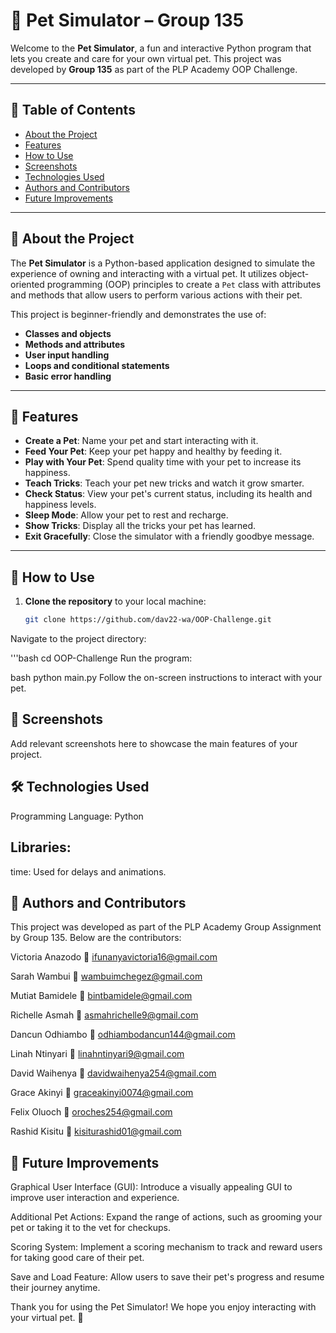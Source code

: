 # 🐾 Pet Simulator – Group 135

Welcome to the **Pet Simulator**, a fun and interactive Python program that lets you create and care for your own virtual pet. This project was developed by **Group 135** as part of the PLP Academy OOP Challenge.

---

## 📌 Table of Contents

- [About the Project](#about-the-project)
- [Features](#features)
- [How to Use](#how-to-use)
- [Screenshots](#screenshots)
- [Technologies Used](#technologies-used)
- [Authors and Contributors](#authors-and-contributors)
- [Future Improvements](#future-improvements)

---

## 🐶 About the Project

The **Pet Simulator** is a Python-based application designed to simulate the experience of owning and interacting with a virtual pet. It utilizes object-oriented programming (OOP) principles to create a `Pet` class with attributes and methods that allow users to perform various actions with their pet.

This project is beginner-friendly and demonstrates the use of:

- **Classes and objects**
- **Methods and attributes**
- **User input handling**
- **Loops and conditional statements**
- **Basic error handling**

---

## 🌟 Features

- **Create a Pet**: Name your pet and start interacting with it.
- **Feed Your Pet**: Keep your pet happy and healthy by feeding it.
- **Play with Your Pet**: Spend quality time with your pet to increase its happiness.
- **Teach Tricks**: Teach your pet new tricks and watch it grow smarter.
- **Check Status**: View your pet's current status, including its health and happiness levels.
- **Sleep Mode**: Allow your pet to rest and recharge.
- **Show Tricks**: Display all the tricks your pet has learned.
- **Exit Gracefully**: Close the simulator with a friendly goodbye message.

---

## 🚀 How to Use

1. **Clone the repository** to your local machine:

   ```bash
   git clone https://github.com/dav22-wa/OOP-Challenge.git

Navigate to the project directory:

'''bash
cd OOP-Challenge
Run the program:

bash
python main.py
Follow the on-screen instructions to interact with your pet.

## 📸 Screenshots
Add relevant screenshots here to showcase the main features of your project.

## 🛠️ Technologies Used
Programming Language: Python

## Libraries:

time: Used for delays and animations.

## 👥 Authors and Contributors
This project was developed as part of the PLP Academy Group Assignment by Group 135. Below are the contributors:

Victoria Anazodo
📧 ifunanyavictoria16@gmail.com

Sarah Wambui
📧 wambuimchegez@gmail.com

Mutiat Bamidele
📧 bintbamidele@gmail.com

Richelle Asmah
📧 asmahrichelle9@gmail.com

Dancun Odhiambo
📧 odhiambodancun144@gmail.com

Linah Ntinyari
📧 linahntinyari9@gmail.com

David Waihenya
📧 davidwaihenya254@gmail.com

Grace Akinyi
📧 graceakinyi0074@gmail.com

Felix Oluoch
📧 oroches254@gmail.com

Rashid Kisitu
📧 kisiturashid01@gmail.com

## 🔮 Future Improvements
Graphical User Interface (GUI): Introduce a visually appealing GUI to improve user interaction and experience.

Additional Pet Actions: Expand the range of actions, such as grooming your pet or taking it to the vet for checkups.

Scoring System: Implement a scoring mechanism to track and reward users for taking good care of their pet.

Save and Load Feature: Allow users to save their pet's progress and resume their journey anytime.

Thank you for using the Pet Simulator! We hope you enjoy interacting with your virtual pet. 🐾



